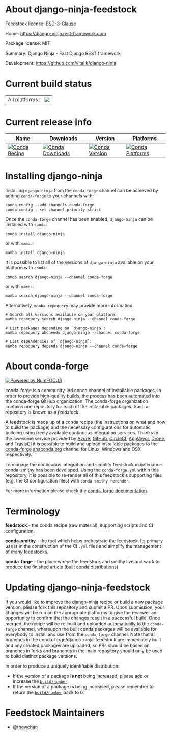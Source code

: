 About django-ninja-feedstock
============================

Feedstock license: [BSD-3-Clause](https://github.com/conda-forge/django-ninja-feedstock/blob/main/LICENSE.txt)

Home: https://django-ninja.rest-framework.com

Package license: MIT

Summary: Django Ninja - Fast Django REST framework

Development: https://github.com/vitalik/django-ninja

Current build status
====================


<table><tr><td>All platforms:</td>
    <td>
      <a href="https://dev.azure.com/conda-forge/feedstock-builds/_build/latest?definitionId=14947&branchName=main">
        <img src="https://dev.azure.com/conda-forge/feedstock-builds/_apis/build/status/django-ninja-feedstock?branchName=main">
      </a>
    </td>
  </tr>
</table>

Current release info
====================

| Name | Downloads | Version | Platforms |
| --- | --- | --- | --- |
| [![Conda Recipe](https://img.shields.io/badge/recipe-django--ninja-green.svg)](https://anaconda.org/conda-forge/django-ninja) | [![Conda Downloads](https://img.shields.io/conda/dn/conda-forge/django-ninja.svg)](https://anaconda.org/conda-forge/django-ninja) | [![Conda Version](https://img.shields.io/conda/vn/conda-forge/django-ninja.svg)](https://anaconda.org/conda-forge/django-ninja) | [![Conda Platforms](https://img.shields.io/conda/pn/conda-forge/django-ninja.svg)](https://anaconda.org/conda-forge/django-ninja) |

Installing django-ninja
=======================

Installing `django-ninja` from the `conda-forge` channel can be achieved by adding `conda-forge` to your channels with:

```
conda config --add channels conda-forge
conda config --set channel_priority strict
```

Once the `conda-forge` channel has been enabled, `django-ninja` can be installed with `conda`:

```
conda install django-ninja
```

or with `mamba`:

```
mamba install django-ninja
```

It is possible to list all of the versions of `django-ninja` available on your platform with `conda`:

```
conda search django-ninja --channel conda-forge
```

or with `mamba`:

```
mamba search django-ninja --channel conda-forge
```

Alternatively, `mamba repoquery` may provide more information:

```
# Search all versions available on your platform:
mamba repoquery search django-ninja --channel conda-forge

# List packages depending on `django-ninja`:
mamba repoquery whoneeds django-ninja --channel conda-forge

# List dependencies of `django-ninja`:
mamba repoquery depends django-ninja --channel conda-forge
```


About conda-forge
=================

[![Powered by
NumFOCUS](https://img.shields.io/badge/powered%20by-NumFOCUS-orange.svg?style=flat&colorA=E1523D&colorB=007D8A)](https://numfocus.org)

conda-forge is a community-led conda channel of installable packages.
In order to provide high-quality builds, the process has been automated into the
conda-forge GitHub organization. The conda-forge organization contains one repository
for each of the installable packages. Such a repository is known as a *feedstock*.

A feedstock is made up of a conda recipe (the instructions on what and how to build
the package) and the necessary configurations for automatic building using freely
available continuous integration services. Thanks to the awesome service provided by
[Azure](https://azure.microsoft.com/en-us/services/devops/), [GitHub](https://github.com/),
[CircleCI](https://circleci.com/), [AppVeyor](https://www.appveyor.com/),
[Drone](https://cloud.drone.io/welcome), and [TravisCI](https://travis-ci.com/)
it is possible to build and upload installable packages to the
[conda-forge](https://anaconda.org/conda-forge) [anaconda.org](https://anaconda.org/)
channel for Linux, Windows and OSX respectively.

To manage the continuous integration and simplify feedstock maintenance
[conda-smithy](https://github.com/conda-forge/conda-smithy) has been developed.
Using the ``conda-forge.yml`` within this repository, it is possible to re-render all of
this feedstock's supporting files (e.g. the CI configuration files) with ``conda smithy rerender``.

For more information please check the [conda-forge documentation](https://conda-forge.org/docs/).

Terminology
===========

**feedstock** - the conda recipe (raw material), supporting scripts and CI configuration.

**conda-smithy** - the tool which helps orchestrate the feedstock.
                   Its primary use is in the construction of the CI ``.yml`` files
                   and simplify the management of *many* feedstocks.

**conda-forge** - the place where the feedstock and smithy live and work to
                  produce the finished article (built conda distributions)


Updating django-ninja-feedstock
===============================

If you would like to improve the django-ninja recipe or build a new
package version, please fork this repository and submit a PR. Upon submission,
your changes will be run on the appropriate platforms to give the reviewer an
opportunity to confirm that the changes result in a successful build. Once
merged, the recipe will be re-built and uploaded automatically to the
`conda-forge` channel, whereupon the built conda packages will be available for
everybody to install and use from the `conda-forge` channel.
Note that all branches in the conda-forge/django-ninja-feedstock are
immediately built and any created packages are uploaded, so PRs should be based
on branches in forks and branches in the main repository should only be used to
build distinct package versions.

In order to produce a uniquely identifiable distribution:
 * If the version of a package **is not** being increased, please add or increase
   the [``build/number``](https://docs.conda.io/projects/conda-build/en/latest/resources/define-metadata.html#build-number-and-string).
 * If the version of a package **is** being increased, please remember to return
   the [``build/number``](https://docs.conda.io/projects/conda-build/en/latest/resources/define-metadata.html#build-number-and-string)
   back to 0.

Feedstock Maintainers
=====================

* [@thewchan](https://github.com/thewchan/)

